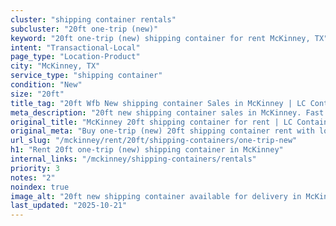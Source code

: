 ```yaml
---
cluster: "shipping container rentals"
subcluster: "20ft one-trip (new)"
keyword: "20ft one-trip (new) shipping container for rent McKinney, TX"
intent: "Transactional-Local"
page_type: "Location-Product"
city: "McKinney, TX"
service_type: "shipping container"
condition: "New"
size: "20ft"
title_tag: "20ft Wfb New shipping container Sales in McKinney | LC Container"
meta_description: "20ft new shipping container sales in McKinney. Fast delivery, competitive pricing. Serving shipping containers area. Quote ID: CSG. Call (214) 524-4168 for your free quote today."
original_title: "McKinney 20ft shipping container for rent | LC Container"
original_meta: "Buy one-trip (new) 20ft shipping container rent with local delivery in McKinney, TX. LC Container — local Since 2003. Request a fast quote today."
url_slug: "/mckinney/rent/20ft/shipping-containers/one-trip-new"
h1: "Rent 20ft one-trip (new) shipping container in McKinney"
internal_links: "/mckinney/shipping-containers/rentals"
priority: 3
notes: "2"
noindex: true
image_alt: "20ft new shipping container available for delivery in McKinney"
last_updated: "2025-10-21"
---
```


<!-- TODO: Add unique city/inventory copy, images, and internal links here. -->

